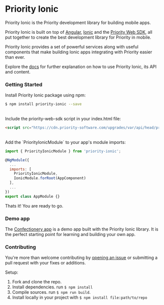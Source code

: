 # Priority Ionic

Priority Ionic is the Priority development library for building mobile apps.

Priority Ionic is built on top of [Angular](https://angular.io/), [Ionic](https://ionicframework.com/) and the [Priority Web SDK](https://prioritysoftware.github.io/api), all put together to create the best development library for Priority in mobile.

Priority Ionic provides a set of powerful services along with useful components that make building Ionic apps integrating with Priority easier than ever.

Explore the [docs](https://prioritysoftware.github.io/priority-ionic) for further explanation on how to use Priority Ionic, its API and content.

### Getting Started

Install Priority Ionic package using npm:

```bash
$ npm install priority-ionic --save
```

<br/>
Include the priority-web-sdk script in your index.html file:

```html
<script src="https://cdn.priority-software.com/upgrades/var/api/head/priorityapp.nocache.js"></script>
```

<br/>
Add the `PriorityIonicModule` to your app's module imports:

```js
import { PriorityIonicModule } from 'priority-ionic';

@NgModule({
  ...
  imports: [
    PriorityIonicModule,
    IonicModule.forRoot(AppComponent)
  ],
  ...
})
export class AppModule {}
```

Thats it! You are ready to go.

### Demo app

The [Confectionery app](https://github.com/PrioritySoftware/priority-confectionery-app) is a demo app built with the Priority Ionic library. It is the perfect starting point for learning and building your own app.

### Contributing

You're more than welcome contributing by [opening an issue](/issues/new) or submitting a pull request with your fixes or additions.

Setup:

 1. Fork and clone the repo.
 2. Install dependencies. run `$ npm install`
 3. Compile sources. run `$ npm run build`.
 4. Install locally in your project with `$ npm install file:path/to/repo`




